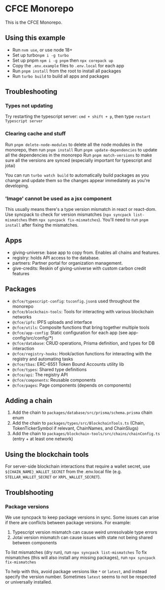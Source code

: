 # CFCE Monorepo

This is the CFCE Monorepo.

## Using this example
 
 - Run `nvm use`, or use node 18+
 - Set up turbo`npm i -g turbo`
 - Set up pnpm `npm i -g pnpm` then `npx corepack up`
 - Copy the `.env.example` files to `.env.local` for each app
 - Run `pnpm install` from the root to install all packages
 - Run `turbo build` to build all apps and packages

## Troubleshooting
### Types not updating
Try restarting the typescript server: `cmd + shift + p`, then type `restart Typescript server`

### Clearing cache and stuff
Run `pnpm delete-node-modules` to delete all the node modules in the monorepo, then run `pnpm install`
Run `pnpm update-dependencies` to update all the dependencies in the monorepo
Run `pnpm match-versions` to make sure all the versions are synced (especially important for typescript and jotai)


You can run `turbo watch build` to automatically build packages as you change and update them so the changes appear immediately as you're developing.

### 'Image' cannot be used as a jsx component

This usually means there's a type version mismatch in react or react-dom. Use syncpack to check for version mismatches (`npx syncpack list-mismatches` then `npx syncpack fix-mismatches`). You'll need to run `pnpm install` after fixing the mismatches.

## Apps

 - giving-universe: base app to copy from. Enables all chains and features.
 - registry: holds API access to the database.
 - partners: Partner portal for organization management.
 - give-credits: Reskin of giving-universe with custom carbon credit features

## Packages

- `@cfce/typescript-config`: `tsconfig.json`s used throughout the monorepo
- `@cfce/blockchain-tools`: Tools for interacting with various blockchain networks
- `@cfce/ipfs`: IPFS uploads and interface
- `@cfce/utils`: Composite functions that bring together multiple tools
- `@cfce/app-config`: Static configuration for each app (see app-config/src/config/*)
- `@cfce/database`: CRUD operations, Prisma definition, and types for DB interaction
- `@cfce/registry-hooks`: Hook/action functions for interacting with the registry and automating tasks
- `@cfce/tbas`: ERC-6551 Token Bound Accounts utility lib
- `@cfce/types`: Shared type definitions
- `@cfce/api`: The registry API
- `@cfce/components`: Reusable components
- `@cfce/pages`: Page components (depends on components)

## Adding a chain

1. Add the chain to `packages/database/src/prisma/schema.prisma` chain enum
2. Add the chain to `packages/types/src/BlockchainTools.ts` (Chain, TokenTickerSymbol if relevant, ChainNames, and ChainSlugs)
3. Add the chain to `packages/blockchain-tools/src/chains/chainConfig.ts` (entry + at least one network)

## Using the blockchain tools

For server-side blockchain interactions that require a wallet secret, use `${CHAIN_NAME}_WALLET_SECRET` from the .env.local file (e.g. `STELLAR_WALLET_SECRET` or `XRPL_WALLET_SECRET`).

## Troublshooting
### Package versions
We use syncpack to keep package versions in sync. Some issues can arise if there are conflicts between package versions. For example:
1. Typescript version mismatch can cause weird unresolvable type errors
1. Jotai version mismatch can cause issues with state not being shared between components

To list mismatches (dry run), run `npx syncpack list-mismatches`
To fix mismatches (this will also install any missing packages), run `npx syncpack fix-mismatches`

To help with this, avoid package versions like `*` or `latest`, and instead specify the version number. Sometimes `latest` seems to not be respected or universally installed.
